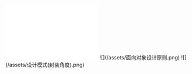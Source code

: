 <iframe width="50%" height="%50" 
src="//player.bilibili.com/player.html?aid=24176315&cid=40522543&page=1" scrolling="no" border="0" frameborder="no" framespacing="0" allowfullscreen="true"> </iframe>
![](/assets/面向对象设计原则.png)
![](/assets/设计模式(封装角度).png)